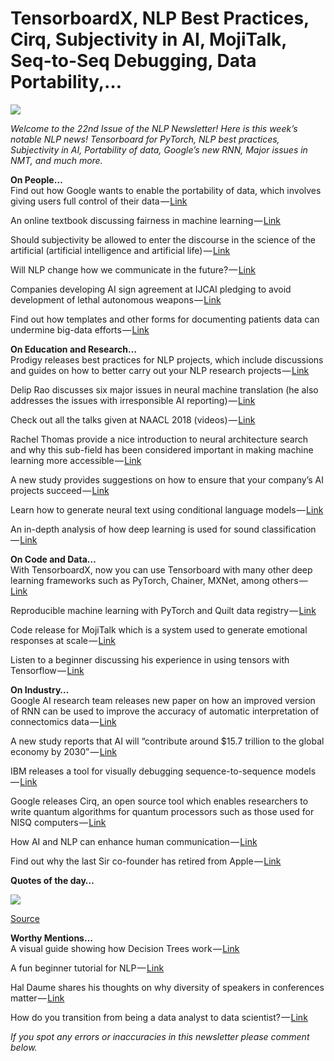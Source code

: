 # TensorboardX, NLP Best Practices, Cirq, Subjectivity in AI, MojiTalk, Seq-to-Seq Debugging, Data Portability,…

![](https://cdn-images-1.medium.com/max/800/1*ahogz0CqjjjCjdJgsXAtgQ.png)


*Welcome to the 22nd Issue of the NLP Newsletter! Here is this week’s notable NLP news! Tensorboard for PyTorch, NLP best practices, Subjectivity in AI, Portability of data, Google’s new RNN, Major issues in NMT, and much more.*

**On People…**  
Find out how Google wants to enable the portability of data, which involves giving users full control of their data — [Link](https://opensource.googleblog.com/2018/07/introducing-data-transfer-project.html?m=1)

An online textbook discussing fairness in machine learning — [Link](http://fairmlbook.org/)

Should subjectivity be allowed to enter the discourse in the science of the artificial (artificial intelligence and artificial life) — [Link](https://www.mitpressjournals.org/doi/abs/10.1162/LEON_a_01332?journalCode=leon&)

Will NLP change how we communicate in the future? — [Link](https://heartbeat.fritz.ai/the-7-nlp-techniques-that-will-change-how-you-communicate-in-the-future-part-ii-636ab06da258?source=---------1---------------------)

Companies developing AI sign agreement at IJCAI pledging to avoid development of lethal autonomous weapons — [Link](https://www.engadget.com/2018/07/18/deepmind-elon-musk-pledge-autonomous-ai-weapons/)

Find out how templates and other forms for documenting patients data can undermine big-data efforts — [Link](https://www.medpagetoday.com/practicemanagement/informationtechnology/74150)

**On Education and Research…**  
Prodigy releases best practices for NLP projects, which include discussions and guides on how to better carry out your NLP research projects — [Link](https://support.prodi.gy/tags/best-practices)

Delip Rao discusses six major issues in neural machine translation (he also addresses the issues with irresponsible AI reporting) — [Link](http://deliprao.com/archives/301)

Check out all the talks given at NAACL 2018 (videos) — [Link](https://vimeo.com/channels/naacl2018/videos/)

Rachel Thomas provide a nice introduction to neural architecture search and why this sub-field has been considered important in making machine learning more accessible — [Link](http://www.fast.ai/2018/07/16/auto-ml2/)

A new study provides suggestions on how to ensure that your company’s AI projects succeed — [Link](https://hbr.org/2018/07/how-to-make-an-ai-project-more-likely-to-succeed)

Learn how to generate neural text using conditional language models — [Link](https://medium.com/phrasee/neural-text-generation-generating-text-using-conditional-language-models-a37b69c7cd4b)

An in-depth analysis of how deep learning is used for sound classification — [Link](https://analyticsindiamag.com/using-deep-learning-for-sound-classification-an-in-depth-analysis/)

**On Code and Data…**  
With TensorboardX, now you can use Tensorboard with many other deep learning frameworks such as PyTorch, Chainer, MXNet, among others — [Link](https://github.com/lanpa/tensorboardX)

Reproducible machine learning with PyTorch and Quilt data registry — [Link](https://blog.paperspace.com/reproducible-data-with-pytorch-and-quilt/)

Code release for MojiTalk which is a system used to generate emotional responses at scale — [Link](https://github.com/Claude-Zhou/MojiTalk)

Listen to a beginner discussing his experience in using tensors with Tensorflow — [Link](http://forums.fast.ai/t/my-adventures-in-the-land-of-the-flowing-tensor/19686)

**On Industry…**  
Google AI research team releases new paper on how an improved version of RNN can be used to improve the accuracy of automatic interpretation of connectomics data — [Link](https://ai.googleblog.com/2018/07/improving-connectomics-by-order-of.html)

A new study reports that AI will “contribute around $15.7 trillion to the global economy by 2030” — [Link](https://www.pwc.com/gx/en/issues/data-and-analytics/publications/artificial-intelligence-study.html)

IBM releases a tool for visually debugging sequence-to-sequence models — [Link](https://github.com/HendrikStrobelt/Seq2Seq-Vis)

Google releases Cirq, an open source tool which enables researchers to write quantum algorithms for quantum processors such as those used for NISQ computers — [Link](https://ai.googleblog.com/2018/07/announcing-cirq-open-source-framework.html)

How AI and NLP can enhance human communication — [Link](http://www.digitaljournal.com/business/ai-for-understanding-and-enhancing-human-communication-q-a/article/527613)

Find out why the last Sir co-founder has retired from Apple — [Link](https://www.theverge.com/2018/7/19/17589692/apple-siri-cofounder-tom-gruber-leaves-company)

**Quotes of the day…**  

![](https://cdn-images-1.medium.com/max/800/0*judk5XIcjHP1cYHt.png)


[Source](https://twitter.com/seb_ruder/status/1020196710050455554?s=20)

**Worthy Mentions…**  
A visual guide showing how Decision Trees work — [Link](https://brohrer.github.io/how_decision_trees_work.html)

A fun beginner tutorial for NLP — [Link](https://medium.com/@ageitgey/natural-language-processing-is-fun-9a0bff37854e)

Hal Daume shares his thoughts on why diversity of speakers in conferences matter — [Link](https://nlpers.blogspot.com/2018/07/yet-another-list-of-things-we-can-do-to.html)

How do you transition from being a data analyst to data scientist? — [Link](https://towardsdatascience.com/from-data-analyst-to-data-scientist-f67a724ea265)

*If you spot any errors or inaccuracies in this newsletter please comment below.*

